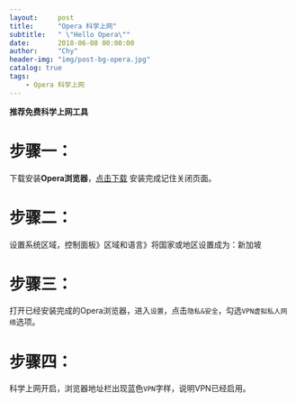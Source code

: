 ```yaml
---
layout:     post
title:      "Opera 科学上网"
subtitle:   " \"Hello Opera\""
date:       2018-06-08 00:00:00
author:     "Chy"
header-img: "img/post-bg-opera.jpg"
catalog: true
tags:
    - Opera 科学上网
---
```

**推荐免费科学上网工具**
# 步骤一：

下载安装**Opera浏览器**，[点击下载](https://www.opera.com/zh-cn)
安装完成记住关闭页面。
# 步骤二：
设置系统区域，控制面板》区域和语言》将国家或地区设置成为：新加坡
# 步骤三：
打开已经安装完成的Opera浏览器，进入`设置`，点击`隐私&安全`，勾选`VPN虚拟私人网络`选项。
# 步骤四：
科学上网开启，浏览器地址栏出现蓝色`VPN`字样，说明VPN已经启用。
